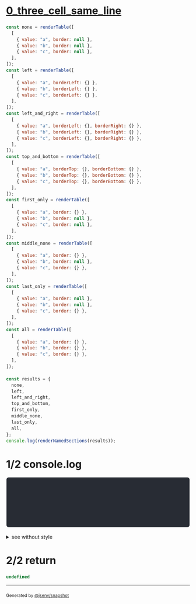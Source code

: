 # [0_three_cell_same_line](../../table_3_cells.test.mjs#L11)

```js
const none = renderTable([
  [
    { value: "a", border: null },
    { value: "b", border: null },
    { value: "c", border: null },
  ],
]);
const left = renderTable([
  [
    { value: "a", borderLeft: {} },
    { value: "b", borderLeft: {} },
    { value: "c", borderLeft: {} },
  ],
]);
const left_and_right = renderTable([
  [
    { value: "a", borderLeft: {}, borderRight: {} },
    { value: "b", borderLeft: {}, borderRight: {} },
    { value: "c", borderLeft: {}, borderRight: {} },
  ],
]);
const top_and_bottom = renderTable([
  [
    { value: "a", borderTop: {}, borderBottom: {} },
    { value: "b", borderTop: {}, borderBottom: {} },
    { value: "c", borderTop: {}, borderBottom: {} },
  ],
]);
const first_only = renderTable([
  [
    { value: "a", border: {} },
    { value: "b", border: null },
    { value: "c", border: null },
  ],
]);
const middle_none = renderTable([
  [
    { value: "a", border: {} },
    { value: "b", border: null },
    { value: "c", border: {} },
  ],
]);
const last_only = renderTable([
  [
    { value: "a", border: null },
    { value: "b", border: null },
    { value: "c", border: {} },
  ],
]);
const all = renderTable([
  [
    { value: "a", border: {} },
    { value: "b", border: {} },
    { value: "c", border: {} },
  ],
]);

const results = {
  none,
  left,
  left_and_right,
  top_and_bottom,
  first_only,
  middle_none,
  last_only,
  all,
};
console.log(renderNamedSections(results));
```

# 1/2 console.log

![img](console.log.svg)

<details>
  <summary>see without style</summary>

```console
--- none ---
 "a"  "b"  "c" 
--- left ---
│ "a" │ "b" │ "c" 
--- left_and_right ---
│ "a" │ "b" │ "c" │
--- top_and_bottom ---
───────────────
 "a"  "b"  "c" 
───────────────
--- first_only ---
┌─────┐          
│ "a" │ "b"  "c" 
└─────┘          
--- middle_none ---
┌─────┐     ┌─────┐
│ "a" │ "b" │ "c" │
└─────┘     └─────┘
--- last_only ---
          ┌─────┐
 "a"  "b" │ "c" │
          └─────┘
--- all ---
┌─────┬─────┬─────┐
│ "a" │ "b" │ "c" │
└─────┴─────┴─────┘
```

</details>


# 2/2 return

```js
undefined
```

---

<sub>
  Generated by <a href="https://github.com/jsenv/core/tree/main/packages/independent/snapshot">@jsenv/snapshot</a>
</sub>

